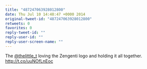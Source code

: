 ```yaml
---
title: "487247063928012800"
date: Thu Jul 10 14:48:47 +0000 2014
original-tweet-id: "487247063928012800"
retweets: 0
favorites: 0
reply-tweet-id: ""
reply-user-id: ""
reply-user-screen-name: ""
---
```

The <a href="https://twitter.com/thelittle_t">@thelittle_t</a> loving the Zengenti logo and holding it all together. http://t.co/uuNOfLnEoc
